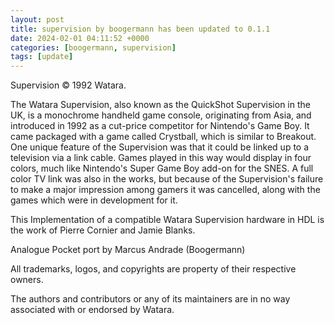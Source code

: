 ```yaml
---
layout: post
title: supervision by boogermann has been updated to 0.1.1
date: 2024-02-01 04:11:52 +0000
categories: [boogermann, supervision]
tags: [update]
---
```

Supervision © 1992 Watara.

The Watara Supervision, also known as the QuickShot Supervision in the UK, is a monochrome handheld game console, originating from Asia, and introduced in 1992 as a cut-price competitor for Nintendo's Game Boy.
It came packaged with a game called Crystball, which is similar to Breakout.
One unique feature of the Supervision was that it could be linked up to a television via a link cable.
Games played in this way would display in four colors, much like Nintendo's Super Game Boy add-on for the SNES.
A full color TV link was also in the works, but because of the Supervision's failure to make a major impression among gamers it was cancelled, along with the games which were in development for it.

This Implementation of a compatible Watara Supervision hardware in HDL is the work of Pierre Cornier and Jamie Blanks.

Analogue Pocket port by Marcus Andrade (Boogermann)

All trademarks, logos, and copyrights are property of their respective owners.

The authors and contributors or any of its maintainers are in no way associated with or endorsed by Watara.

